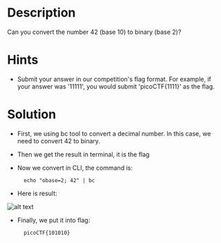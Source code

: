 # Description
Can you convert the number 42 (base 10) to binary (base 2)?

# Hints
- Submit your answer in our competition's flag format. For example, if your answer was '11111', you would submit 'picoCTF{1111}' as the flag.

# Solution
- First, we using bc tool to convert a decimal number. In this case, we need to convert 42 to binary. 
- Then we get the result in terminal, it is the flag
- Now we convert in CLI, the command is:
        
        echo "obase=2; 42" | bc
- Here is result:

![alt text](/images/1.png)

- Finally, we put it into flag:

        picoCTF{101010}